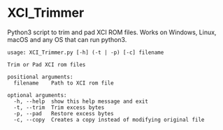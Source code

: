 # XCI_Trimmer
Python3 script to trim and pad XCI ROM files. Works on Windows, Linux, macOS and any OS that can run python3.

```
usage: XCI_Trimmer.py [-h] (-t | -p) [-c] filename

Trim or Pad XCI rom files

positional arguments:
  filename    Path to XCI rom file

optional arguments:
  -h, --help  show this help message and exit
  -t, --trim  Trim excess bytes
  -p, --pad   Restore excess bytes
  -c, --copy  Creates a copy instead of modifying original file
  ```
